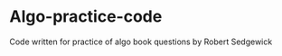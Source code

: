 Algo-practice-code
==================

Code written for practice of algo book questions by Robert Sedgewick